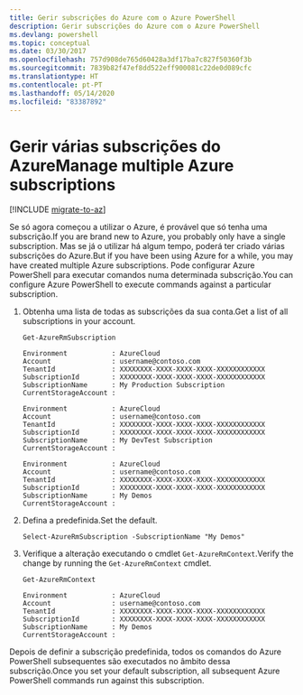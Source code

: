 ```yaml
---
title: Gerir subscrições do Azure com o Azure PowerShell
description: Gerir subscrições do Azure com o Azure PowerShell
ms.devlang: powershell
ms.topic: conceptual
ms.date: 03/30/2017
ms.openlocfilehash: 757d908de765d60428a3df17ba7c827f50360f3b
ms.sourcegitcommit: 7839b82f47ef8dd522eff900081c22de0d089cfc
ms.translationtype: HT
ms.contentlocale: pt-PT
ms.lasthandoff: 05/14/2020
ms.locfileid: "83387892"
---
```

# <a name="manage-multiple-azure-subscriptions"></a><span data-ttu-id="4f8c6-103">Gerir várias subscrições do Azure</span><span class="sxs-lookup"><span data-stu-id="4f8c6-103">Manage multiple Azure subscriptions</span></span>

[!INCLUDE [migrate-to-az](../includes/migrate-to-az.md)]

<span data-ttu-id="4f8c6-104">Se só agora começou a utilizar o Azure, é provável que só tenha uma subscrição.</span><span class="sxs-lookup"><span data-stu-id="4f8c6-104">If you are brand new to Azure, you probably only have a single subscription.</span></span> <span data-ttu-id="4f8c6-105">Mas se já o utilizar há algum tempo, poderá ter criado várias subscrições do Azure.</span><span class="sxs-lookup"><span data-stu-id="4f8c6-105">But if you have been using Azure for a while, you may have created multiple Azure subscriptions.</span></span> <span data-ttu-id="4f8c6-106">Pode configurar Azure PowerShell para executar comandos numa determinada subscrição.</span><span class="sxs-lookup"><span data-stu-id="4f8c6-106">You can configure Azure PowerShell to execute commands against a particular subscription.</span></span>

1. <span data-ttu-id="4f8c6-107">Obtenha uma lista de todas as subscrições da sua conta.</span><span class="sxs-lookup"><span data-stu-id="4f8c6-107">Get a list of all subscriptions in your account.</span></span>

    ```azurepowershell-interactive
    Get-AzureRmSubscription
    ```

    ```output
    Environment           : AzureCloud
    Account               : username@contoso.com
    TenantId              : XXXXXXXX-XXXX-XXXX-XXXX-XXXXXXXXXXXX
    SubscriptionId        : XXXXXXXX-XXXX-XXXX-XXXX-XXXXXXXXXXXX
    SubscriptionName      : My Production Subscription
    CurrentStorageAccount :

    Environment           : AzureCloud
    Account               : username@contoso.com
    TenantId              : XXXXXXXX-XXXX-XXXX-XXXX-XXXXXXXXXXXX
    SubscriptionId        : XXXXXXXX-XXXX-XXXX-XXXX-XXXXXXXXXXXX
    SubscriptionName      : My DevTest Subscription
    CurrentStorageAccount :

    Environment           : AzureCloud
    Account               : username@contoso.com
    TenantId              : XXXXXXXX-XXXX-XXXX-XXXX-XXXXXXXXXXXX
    SubscriptionId        : XXXXXXXX-XXXX-XXXX-XXXX-XXXXXXXXXXXX
    SubscriptionName      : My Demos
    CurrentStorageAccount :
    ```

2. <span data-ttu-id="4f8c6-108">Defina a predefinida.</span><span class="sxs-lookup"><span data-stu-id="4f8c6-108">Set the default.</span></span>

    ```azurepowershell-interactive
    Select-AzureRmSubscription -SubscriptionName "My Demos"
    ```

3. <span data-ttu-id="4f8c6-109">Verifique a alteração executando o cmdlet `Get-AzureRmContext`.</span><span class="sxs-lookup"><span data-stu-id="4f8c6-109">Verify the change by running the `Get-AzureRmContext` cmdlet.</span></span>

    ```azurepowershell-interactive
    Get-AzureRmContext
    ```

    ```output
    Environment           : AzureCloud
    Account               : username@contoso.com
    TenantId              : XXXXXXXX-XXXX-XXXX-XXXX-XXXXXXXXXXXX
    SubscriptionId        : XXXXXXXX-XXXX-XXXX-XXXX-XXXXXXXXXXXX
    SubscriptionName      : My Demos
    CurrentStorageAccount :
    ```

<span data-ttu-id="4f8c6-110">Depois de definir a subscrição predefinida, todos os comandos do Azure PowerShell subsequentes são executados no âmbito dessa subscrição.</span><span class="sxs-lookup"><span data-stu-id="4f8c6-110">Once you set your default subscription, all subsequent Azure PowerShell commands run against this subscription.</span></span>
